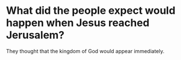 # What did the people expect would happen when Jesus reached Jerusalem?

They thought that the kingdom of God would appear immediately.
